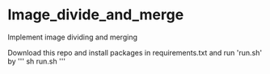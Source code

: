 # Image_divide_and_merge
Implement image dividing and merging

Download this repo and install packages in requirements.txt and run 'run.sh' by
'''
sh run.sh
'''

